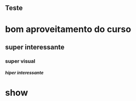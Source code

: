 ## Teste

# bom aproveitamento do curso

## super interessante

### super visual

##### hiper interessante

# show


